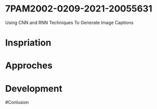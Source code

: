 # 7PAM2002-0209-2021-20055631
Using CNN and RNN Techniques To Generate Image Captions

# Inspriation 

# Approches 

# Development 

#Conlusion 

